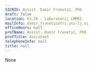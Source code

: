 ```yaml
---
SICRIS: Assist. Damir Franetič, PhD
draft: false
location: R3.26 - Laboratorij LMMRI
mailInfo: damir.franetic@fri.uni-lj.si
officeHours: null
profName: Assist. Damir Franetič, PhD
profTitle: Assistant
telephoneInfo: null
title: null
---
```


None
